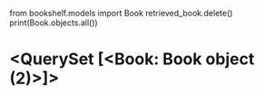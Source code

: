 from bookshelf.models import Book
retrieved_book.delete()
print(Book.objects.all())
# <QuerySet [<Book: Book object (2)>]>
